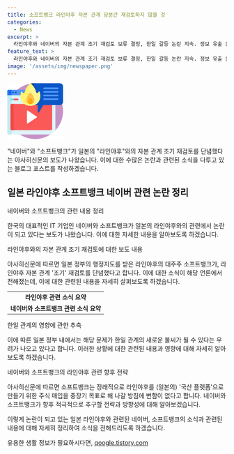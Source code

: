 ```yaml
---
title: 소프트뱅크 라인야후 자본 관계 당분간 재검토하지 않을 것
categories:
  - News
excerpt: >
  라인야후와 네이버의 자본 관계 조기 재검토 보류 결정, 한일 갈등 논란 지속. 정보 유출 문제 소속 라인야후 대주주 소프트뱅크가 자본 관계 재검토 보류 결정. 네이버와의 관계도 50% 출자 계속. 목표는 라인야후를 국산 플랫폼으로 유지. 일본 정부 강요에도 한국 네이버와의 관계 잠정 유지. 관계자들은 외교적 영향에 대한 우려 표명.
feature_text: >
  라인야후와 네이버의 자본 관계 조기 재검토 보류 결정, 한일 갈등 논란 지속. 정보 유출 문제 소속 라인야후 대주주 소프트뱅크가 자본 관계 재검토 보류 결정. 네이버와의 관계도 50% 출자 계속. 목표는 라인야후를 국산 플랫폼으로 유지. 일본 정부 강요에도 한국 네이버와의 관계 잠정 유지. 관계자들은 외교적 영향에 대한 우려 표명.
image: '/assets/img/newspaper.png'
---
```


<p><img src="/assets/img/news.png" alt="rentncar 속보" /></p>

<p>"네이버"와 "소프트뱅크"가 일본의 "라인야후"와의 자본 관계 조기 재검토를 단념했다는 아사히신문의 보도가 나왔습니다. 이에 대한 수많은 논란과 관련된 소식을 다루고 있는 블로그 포스트를 작성하겠습니다. </p>

<h2 data-ke-size="size26">일본 라인야후 소프트뱅크 네이버 관련 논란 정리</h2>

<p data-ke-size="size16">네이버와 소프트뱅크의 관련 내용 정리</p>

<p>한국의 대표적인 IT 기업인 네이버와 소프트뱅크가 일본의 라인야후와의 관련에서 논란이 되고 있다는 보도가 나왔습니다. 이에 대한 자세한 내용을 알아보도록 하겠습니다.</p>

<p data-ke-size="size16">라인야후와의 자본 관계 조기 재검토에 대한 보도 내용</p>

<p>아사히신문에 따르면 일본 정부의 행정지도를 받은 라인야후의 대주주 소프트뱅크가, 라인야후 자본 관계 '조기' 재검토를 단념했다고 합니다. 이에 대한 소식이 해당 언론에서 전해졌는데, 이에 대한 관련된 내용을 자세히 살펴보도록 하겠습니다.</p>

<table>
  <tr>
    <td style="text-align: center; height: 17px;"><b>라인야후 관련 소식 요약</b></td>
  </tr>
  <tr>
    <td style="text-align: center; height: 17px;"><b>네이버와 소프트뱅크 관련 소식 요약</b></td>
  </tr>
</table>

<p data-ke-size="size16">한일 관계의 영향에 관한 추측</p>

<p>이에 따른 일본 정부 내에서는 해당 문제가 한일 관계의 새로운 불씨가 될 수 있다는 우려가 나오고 있다고 합니다. 이러한 상황에 대한 관련된 내용과 영향에 대해 자세히 알아보도록 하겠습니다.</p>

<p data-ke-size="size16">네이버와 소프트뱅크의 라인야후 관련 향후 전략</p>

<p>아사히신문에 따르면 소프트뱅크는 장래적으로 라인야후를 (일본의) '국산 플랫폼'으로 만들기 위한 주식 매입을 중장기 목표로 해 나갈 방침에 변함이 없다고 합니다. 네이버와 소프트뱅크가 향후 적극적으로 추구할 전략과 방향성에 대해 알아보겠습니다.</p>

<p>이렇게 논란이 되고 있는 일본 라인야후와 관련된 네이버, 소프트뱅크의 소식과 관련된 내용에 대해 자세히 정리하여 소식을 전해드리도록 하겠습니다.</p>
유용한 생활 정보가 필요하시다면, <a href="https://qoogle.tistory.com" rel="dofollow">qoogle.tistory.com</a>


